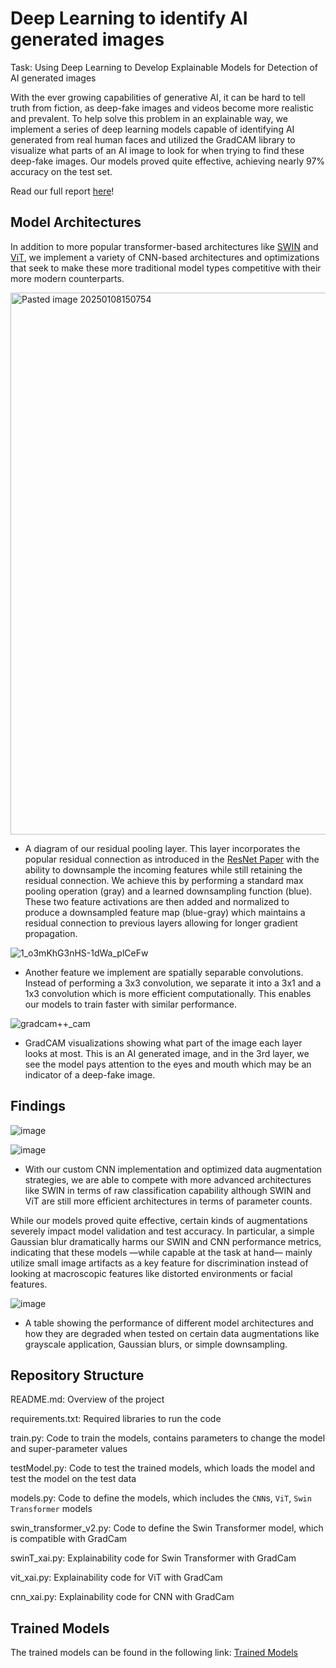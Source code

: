 # Deep Learning to identify AI generated images
Task: Using Deep Learning to Develop Explainable Models for Detection of AI generated images


With the ever growing capabilities of generative AI, it can be hard to tell truth from fiction, as deep-fake images and videos become more realistic and prevalent. To help solve this problem in an explainable way, we implement a series of deep learning models capable of identifying AI generated from real human faces and utilized the GradCAM library to visualize what parts of an AI image to look for when trying to find these deep-fake images. Our models proved quite effective, achieving nearly 97% accuracy on the test set.

Read our full report [here](https://github.com/MarkBauer5/3-best-friends/blob/86e26996493b11e3c127b0214799416e00b0691c/Project%20Report.pdf)!

## Model Architectures

In addition to more popular transformer-based architectures like [SWIN](https://arxiv.org/abs/2103.14030) and [ViT](https://arxiv.org/abs/2010.11929), we implement a variety of CNN-based architectures and optimizations that seek to make these more traditional model types competitive with their more modern counterparts.

<img width="867" alt="Pasted image 20250108150754" src="https://github.com/user-attachments/assets/dbeaf914-d297-4ede-b492-b159ae642a4c" />

- A diagram of our residual pooling layer. This layer incorporates the popular residual connection as introduced in the [ResNet Paper](https://arxiv.org/abs/1512.03385) with the ability to downsample the incoming features while still retaining the residual connection. We achieve this by performing a standard max pooling operation (gray) and a learned downsampling function (blue). These two feature activations are then added and normalized to produce a downsampled feature map (blue-gray) which maintains a residual connection to previous layers allowing for longer gradient propagation.

![1_o3mKhG3nHS-1dWa_plCeFw](https://github.com/user-attachments/assets/157242b8-820f-4ae4-8cc6-a96a18bc8570)

- Another feature we implement are spatially separable convolutions. Instead of performing a 3x3 convolution, we separate it into a 3x1 and a 1x3 convolution which is more efficient computationally. This enables our models to train faster with similar performance.


![gradcam++_cam](https://github.com/user-attachments/assets/ce3bfb8c-d4e6-4410-be9e-d84579cfc2d0)

- GradCAM visualizations showing what part of the image each layer looks at most. This is an AI generated image, and in the 3rd layer, we see the model pays attention to the eyes and mouth which may be an indicator of a deep-fake image.


## Findings

![image](https://github.com/user-attachments/assets/d159bbfd-2b40-45cd-8af3-9e16f30788e4)

![image](https://github.com/user-attachments/assets/590123a3-1ba6-4464-a2bd-944d9dd117b9)

- With our custom CNN implementation and optimized data augmentation strategies, we are able to compete with more advanced architectures like SWIN in terms of raw classification capability although SWIN and ViT are still more efficient architectures in terms of parameter counts.

While our models proved quite effective, certain kinds of augmentations severely impact model validation and test accuracy. In particular, a simple Gaussian blur dramatically harms our SWIN and CNN performance metrics, indicating that these models —while capable at the task at hand— mainly utilize small image artifacts as a key feature for discrimination instead of looking at macroscopic features like distorted environments or facial features.

![image](https://github.com/user-attachments/assets/16a04f64-3ed6-4a86-8bb7-bb659a464447)

- A table showing the performance of different model architectures and how they are degraded when tested on certain data augmentations like grayscale application, Gaussian blurs, or simple downsampling.


## Repository Structure
README.md: Overview of the project

requirements.txt: Required libraries to run the code

train.py: Code to train the models, contains parameters to change the model and super-parameter values

testModel.py: Code to test the trained models, which loads the model and test the model on the test data

models.py: Code to define the models, which includes the `CNN`s, `ViT`, `Swin Transformer` models

swin_transformer_v2.py: Code to define the Swin Transformer model, which is compatible with GradCam

swinT_xai.py: Explainability code for Swin Transformer with GradCam

vit_xai.py: Explainability code for ViT with GradCam

cnn_xai.py: Explainability code for CNN with GradCam

## Trained Models
The trained models can be found in the following link: [Trained Models](https://drive.google.com/drive/folders/1M4pZIkd9ctpEjZeOEp4uwB1Oow6niAY7?usp=sharing)
